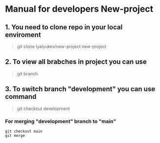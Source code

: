 # Manual for developers New-project

## 1. You need to clone repo in your local enviroment

> git clone lyalyukev/new-project new-project

## 2. To view all brabches in project you can use

> git branch

## 3. To switch branch "development" you can use command

> git checkout development

### For merging "development" branch to "main"

```
git checkout main
git merge
```

